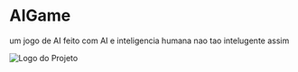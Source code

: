 # AIGame
um jogo de AI feito com AI e inteligencia humana nao tao intelugente assim 

![Logo do Projeto](imagens/logo.png)

